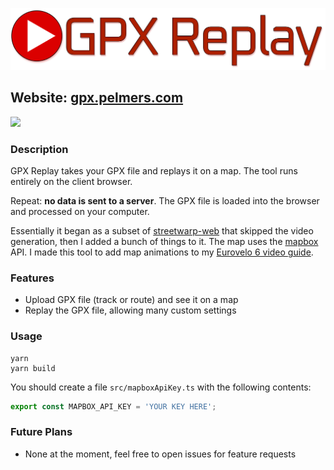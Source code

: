 [![Logo](static/logo.png)](https://gpx.pelmers.com/)

## Website: [gpx.pelmers.com](https://gpx.pelmers.com)

![](res/10s_demo.gif)

### Description

GPX Replay takes your GPX file and replays it on a map.  The tool runs entirely
on the client browser.

Repeat: **no data is sent to a server**.  The GPX file is loaded into the
browser and processed on your computer.

Essentially it began as a subset of
[streetwarp-web](https://github.com/pelmers/streetwarp-web) that skipped the
video generation, then I added a bunch of things to it.  The map uses the
[mapbox](https://www.mapbox.com) API.  I made this tool to add map animations
to my [Eurovelo 6 video guide](https://www.youtube.com/watch?v=g8bpJm3dWoo).

### Features

-   Upload GPX file (track or route) and see it on a map
-   Replay the GPX file, allowing many custom settings

### Usage

```
yarn
yarn build
```

You should create a file `src/mapboxApiKey.ts` with the following contents:

```ts
export const MAPBOX_API_KEY = 'YOUR KEY HERE';
```

### Future Plans

-   None at the moment, feel free to open issues for feature requests
